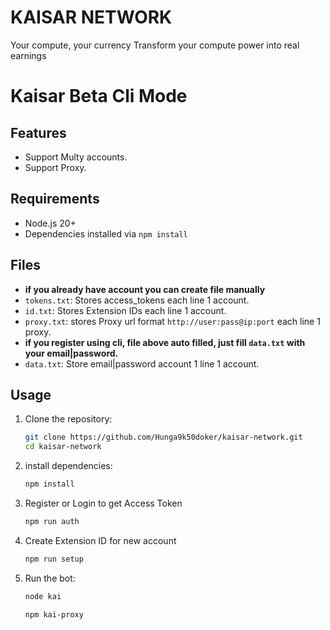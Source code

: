 # KAISAR NETWORK

Your compute, your currency
Transform your compute power into real earnings

# Kaisar Beta Cli Mode

## Features

- Support Multy accounts.
- Support Proxy.

## Requirements

- Node.js 20+
- Dependencies installed via `npm install`

## Files

- **if you already have account you can create file manually**
- `tokens.txt`: Stores access_tokens each line 1 account.
- `id.txt`: Stores Extension IDs each line 1 account.
- `proxy.txt`: stores Proxy url format `http://user:pass@ip:port` each line 1 proxy.
- **if you register using cli, file above auto filled, just fill `data.txt` with your email|password.**
- `data.txt`: Store email|password account 1 line 1 account.

## Usage

1. Clone the repository:
   ```bash
   git clone https://github.com/Hunga9k50doker/kaisar-network.git
   cd kaisar-network
   ```
2. install dependencies:
   ```bash
   npm install
   ```
3. Register or Login to get Access Token
   ```bash
   npm run auth
   ```
4. Create Extension ID for new account
   ```bash
   npm run setup
   ```
5. Run the bot:
   ```bash
   node kai
   ```

   ```bash
   npm kai-proxy
   ```
